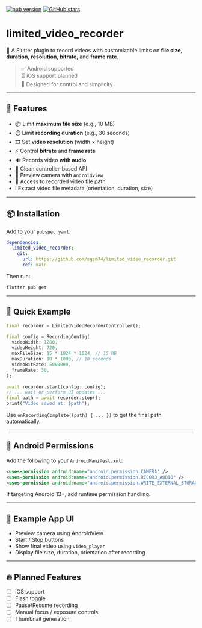 [![pub version](https://img.shields.io/pub/v/limited_video_recorder.svg)](https://pub.dev/packages/limited_video_recorder)
[![GitHub stars](https://img.shields.io/github/stars/sgsm74/limited_video_recorder)](https://github.com/sgsm74/limited_video_recorder/stargazers)

# limited_video_recorder

🎥 A Flutter plugin to record videos with customizable limits on **file size**, **duration**, **resolution**, **bitrate**, and **frame rate**.

> ✅ Android supported  
> ⏳ iOS support planned  
> 🔧 Designed for control and simplicity

---

## 🚀 Features

- 📦 Limit **maximum file size** (e.g., 10 MB)
- ⏱️ Limit **recording duration** (e.g., 30 seconds)
- 🎞️ Set **video resolution** (width × height)
- ⚡ Control **bitrate** and **frame rate**
- 🔊 Records video **with audio**
- 🔄 Clean controller-based API
- 📱 Preview camera with `AndroidView`
- 📂 Access to recorded video file path
- ℹ️ Extract video file metadata (orientation, duration, size)

---

## 📦 Installation

Add to your `pubspec.yaml`:

```yaml
dependencies:
  limited_video_recorder:
    git:
      url: https://github.com/sgsm74/limited_video_recorder.git
      ref: main
```

Then run:

```bash
flutter pub get
```

---

## 🧪 Quick Example

```dart
final recorder = LimitedVideoRecorderController();

final config = RecordingConfig(
  videoWidth: 1280,
  videoHeight: 720,
  maxFileSize: 15 * 1024 * 1024, // 15 MB
  maxDuration: 10 * 1000, // 10 seconds
  videoBitRate: 5000000,
  frameRate: 30,
);

await recorder.start(config: config);
// ... wait or perform UI updates ...
final path = await recorder.stop();
print("Video saved at: $path");
```

Use `onRecordingComplete((path) { ... })` to get the final path automatically.

---

## 📱 Android Permissions

Add the following to your `AndroidManifest.xml`:

```xml
<uses-permission android:name="android.permission.CAMERA" />
<uses-permission android:name="android.permission.RECORD_AUDIO" />
<uses-permission android:name="android.permission.WRITE_EXTERNAL_STORAGE" />
```

If targeting Android 13+, add runtime permission handling.

---

## 🧩 Example App UI

- Preview camera using AndroidView
- Start / Stop buttons
- Show final video using `video_player`
- Display file size, duration, orientation after recording

---

## 🔥 Planned Features

- [ ] iOS support  
- [ ] Flash toggle  
- [ ] Pause/Resume recording  
- [ ] Manual focus / exposure controls  
- [ ] Thumbnail generation
